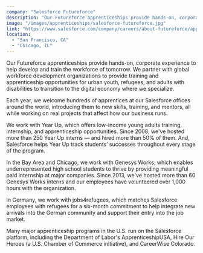 ```yaml
---
company: "Salesforce Futureforce"
description: "Our Futureforce apprenticeships provide hands-on, corporate experience to help develop and train the workforce of tomorrow."
image: "/images/apprenticeships/salesforce-futureforce.jpg"
link: "https://www.salesforce.com/company/careers/about-futureforce/apprenticeships/"
location:
  - "San Francisco, CA"
  - "Chicago, IL"
---
```


Our Futureforce apprenticeships provide hands-on, corporate experience to help develop and train the workforce of tomorrow. We partner with global workforce development organizations to provide training and apprenticeship opportunities for urban youth, refugees, and adults with disabilities to transition to the digital economy where we specialize.

Each year, we welcome hundreds of apprentices at our Salesforce offices around the world, introducing them to new skills, training, and mentors, all while working on real projects that affect how our business runs.

We work with Year Up, which offers low-income young adults training, internship, and apprenticeship opportunities. Since 2008, we've hosted more than 250 Year Up interns — and hired more than 50% of them. And, Salesforce helps Year Up track students’ successes throughout every stage of the program.

In the Bay Area and Chicago, we work with Genesys Works, which enables underrepresented high school students to thrive by providing meaningful paid internship at major companies. Since 2013, we've hosted more than 60 Genesys Works interns and our employees have volunteered over 1,000 hours with the organization.

In Germany, we work with jobs4refugees, which matches Salesforce employees with refugees for a six-month commitment to help integrate new arrivals into the German community and support their entry into the job market.

Many major apprenticeship programs in the U.S. run on the Salesforce platform, including the Department of Labor's ApprenticeshipUSA, Hire Our Heroes (a U.S. Chamber of Commerce initiative), and CareerWise Colorado.
